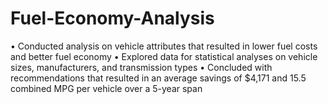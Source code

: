 # Fuel-Economy-Analysis
•	Conducted analysis on vehicle attributes that resulted in lower fuel costs and better fuel economy
•	Explored data for statistical analyses on vehicle sizes, manufacturers, and transmission types
•	Concluded with recommendations that resulted in an average savings of $4,171 and 15.5 combined MPG per vehicle over a 5-year span   

